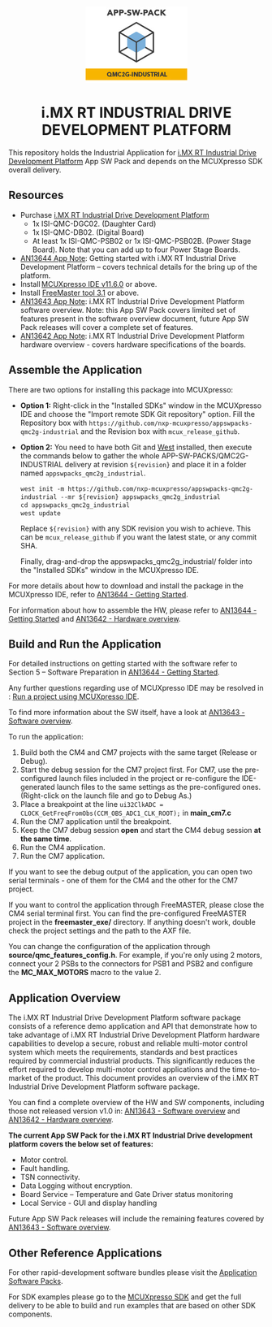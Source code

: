<p align="center">
	<img src="qmc2g_industrial/images/logo.jpg">
</p>

<h1 align="center">i.MX RT INDUSTRIAL DRIVE DEVELOPMENT PLATFORM </h3>

This repository holds the Industrial Application for [i.MX RT Industrial Drive Development Platform](https://www.nxp.com/design/designs/i-mx-rt-industrial-drive-development-platform:I.MX-RT-INDUSTRIAL-DRIVE-DEV-PLATFORM) App SW Pack and depends on the MCUXpresso SDK overall delivery. 

## Resources 

* Purchase  [i.MX RT Industrial Drive Development Platform](https://www.nxp.com/design/designs/i-mx-rt-industrial-drive-development-platform:I.MX-RT-INDUSTRIAL-DRIVE-DEV-PLATFORM)
	* 1x ISI-QMC-DGC02. (Daughter Card) 
	* 1x ISI-QMC-DB02. (Digital Board) 
	* At least 1x ISI-QMC-PSB02 or 1x ISI-QMC-PSB02B. (Power Stage Board). Note that you can add up to four Power Stage Boards. 
* [AN13644 App Note](https://www.nxp.com/docs/en/application-note/AN13644.pdf): Getting started with i.MX RT Industrial Drive Development Platform – covers technical details for the bring up of the platform.
* Install [MCUXpresso IDE v11.6.0](https://www.nxp.com/design/software/development-software/mcuxpresso-software-and-tools-/mcuxpresso-integrated-development-environment-ide:MCUXpresso-IDE) or above. 
* Install [FreeMaster tool 3.1](https://www.nxp.com/design/software/development-software/freemaster-run-time-debugging-tool:FREEMASTER) or above. 
* [AN13643 App Note](https://www.nxp.com/docs/en/application-note/AN13643.pdf): i.MX RT Industrial Drive Development Platform software overview. Note: this App SW Pack covers limited set of features present in the software overview document, future App SW Pack releases will cover a complete set of features.
* [AN13642 App Note](https://www.nxp.com/docs/en/application-note/AN13642.pdf): i.MX RT Industrial Drive Development Platform hardware overview - covers hardware specifications of the boards.

## Assemble the Application
There are two options for installing this package into MCUXpresso:

* **Option 1:**
	Right-click in the "Installed SDKs" window in the MCUXpresso IDE and choose the "Import remote SDK Git repository" option. Fill the Repository box with ```https://github.com/nxp-mcuxpresso/appswpacks-qmc2g-industrial``` and the Revision box with ```mcux_release_github```.

* **Option 2:**
	You need to have both Git and [West](https://docs.zephyrproject.org/latest/develop/west/index.html) installed, then execute the commands below to gather the whole APP-SW-PACKS/QMC2G-INDUSTRIAL delivery at revision ```${revision}``` and place it in a folder named ```appswpacks_qmc2g_industrial```. 
	```
	west init -m https://github.com/nxp-mcuxpresso/appswpacks-qmc2g-industrial --mr ${revision} appswpacks_qmc2g_industrial
	cd appswpacks_qmc2g_industrial
	west update
	```
	Replace ```${revision}``` with any SDK revision you wish to achieve. This can be ```mcux_release_github``` if you want the latest state, or any commit SHA.

	Finally, drag-and-drop the appswpacks_qmc2g_industrial/ folder into the "Installed SDKs" window in the MCUXpresso IDE.

For more details about how to download and install the package in the MCUXpresso IDE, refer to [AN13644 - Getting Started](https://www.nxp.com/docs/en/application-note/AN13644.pdf).

For information about how to assemble the HW, please refer to [AN13644 - Getting Started](https://www.nxp.com/docs/en/application-note/AN13644.pdf) and [AN13642 - Hardware overview](https://www.nxp.com/docs/en/application-note/AN13642.pdf).
 
## Build and Run the Application
For detailed instructions on getting started with the software refer to Section 5 – Software Preparation in [AN13644 - Getting Started](https://www.nxp.com/docs/en/application-note/AN13644.pdf).

Any further questions regarding use of MCUXpresso IDE may be resolved in : [Run a project using MCUXpresso IDE](https://github.com/nxp-mcuxpresso/mcux-sdk/blob/main/docs/run_a_project_using_mcux.md).

To find more information about the SW itself, have a look at [AN13643 - Software overview](https://www.nxp.com/docs/en/application-note/AN13643.pdf).

To run the application:
1. Build both the CM4 and CM7 projects with the same target (Release or Debug).
2. Start the debug session for the CM7 project first. For CM7, use the pre-configured launch files included in the project or re-configure the IDE-generated launch files to the same settings as the pre-configured ones. (Right-click on the launch file and go to Debug As.)
3. Place a breakpoint at the line ```ui32ClkADC = CLOCK_GetFreqFromObs(CCM_OBS_ADC1_CLK_ROOT);``` in **main_cm7.c**
4. Run the CM7 application until the breakpoint.
5. Keep the CM7 debug session **open** and start the CM4 debug session **at the same time**.
6. Run the CM4 application.
7. Run the CM7 application.

If you want to see the debug output of the application, you can open two serial terminals - one of them for the CM4 and the other for the CM7 project.

If you want to control the application through FreeMASTER, please close the CM4 serial terminal first. You can find the pre-configured FreeMASTER project in the **freemaster_exe/** directory. If anything doesn't work, double check the project settings and the path to the AXF file.

You can change the configuration of the application through **source/qmc_features_config.h**. For example, if you're only using 2 motors, connect your 2 PSBs to the connectors for PSB1 and PSB2 and configure the **MC_MAX_MOTORS** macro to the value 2.

## Application Overview 
The i.MX RT Industrial Drive Development Platform software package consists of a reference demo application and API that demonstrate how to take advantage of i.MX RT Industrial Drive Development Platform hardware capabilities to develop a secure, robust and reliable multi-motor control system which meets the requirements, standards and best practices required by commercial industrial products. This significantly reduces the effort required to develop multi-motor control applications and the time-to-market of the product. This document provides an overview of the i.MX RT Industrial Drive Development Platform software package. 

You can find a complete overview of the HW and SW components, including those not released version v1.0 in: [AN13643 - Software overview](https://www.nxp.com/docs/en/application-note/AN13643.pdf) and [AN13642 - Hardware overview](https://www.nxp.com/docs/en/application-note/AN13642.pdf).

**The current App SW Pack for the i.MX RT Industrial Drive development platform covers the below set of features:**
* Motor control. 
* Fault handling. 
* TSN connectivity. 
* Data Logging without encryption. 
* Board Service – Temperature and Gate Driver status monitoring
* Local Service - GUI and display handling

Future App SW Pack releases will include the remaining features covered by [AN13643 - Software overview](https://www.nxp.com/docs/en/application-note/AN13643.pdf). 

## Other Reference Applications 
For other rapid-development software bundles please visit the [Application Software Packs](https://www.nxp.com/appswpack). 

For SDK examples please go to the [MCUXpresso SDK](https://github.com/nxp-mcuxpresso/mcux-sdk/) and get the full delivery to be able to build and run examples that are based on other SDK components. 